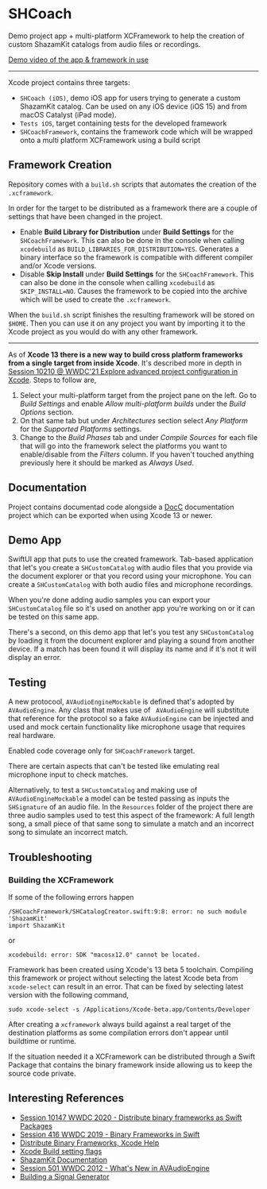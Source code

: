 # SHCoach

Demo project app + multi-platform XCFramework to help the creation of custom ShazamKit catalogs from audio files or recordings.

[Demo video of the app & framework in use](https://youtu.be/0_F7Bn3Ta2o)

----------------------------

Xcode project contains three targets:

* `SHCoach (iOS)`, demo iOS app for users trying to generate a custom ShazamKit catalog. Can be used on any iOS device (iOS 15) and from macOS Catalyst (iPad mode).
* `Tests iOS`, target containing tests for the developed framework
* `SHCoachFramework`, contains the framework code which will be wrapped onto a multi platform XCFramework using a build script

## Framework Creation

Repository comes with a `build.sh` scripts that automates the creation of the `.xcframework`.

In order for the target to be distributed as a framework there are a couple of settings that have been changed in the project.

* Enable **Build Library for Distribution** under **Build Settings** for the `SHCoachFramework`. This can also be done in the console when calling `xcodebuild` as `BUILD_LIBRARIES_FOR_DISTRIBUTION=YES`. Generates a binary interface so the framework is compatible with different compiler and/or Xcode versions.
* Disable **Skip Install** under **Build Settings** for the `SHCoachFramework`. This can also be done in the console when calling `xcodebuild` as `SKIP_INSTALL=NO`. Causes the framework to be copied into the archive which will be used to create the `.xcframework`. 

When the `build.sh` script finishes the resulting framework will be stored on `$HOME`. Then you can use it on any project you want by importing it to the Xcode project as you would do with any other framework.

---------------------------------

As of **Xcode 13 there is a new way to build cross platform frameworks from a single target from inside Xcode**. It's described more in depth in [Session 10210 @ WWDC'21 Explore advanced project configuration in Xcode](https://developer.apple.com/videos/play/wwdc2021/10210/). Steps to follow are,

1. Select your multi-platform target from the project pane on the left. Go to *Build Settings* and enable *Allow multi-platform builds* under the *Build Options* section.
2. On that same tab but under *Architectures* section select *Any Platform* for the *Supported Platforms* settings.
3. Change to the *Build Phases* tab and under *Compile Sources* for each file that will go into the framework select the platforms you want to enable/disable from the *Filters* column. If you haven't touched anything previously here it should be marked as *Always Used*.

## Documentation

Project contains documentad code alongside a [DocC](https://developer.apple.com/documentation/docc) documentation project which can be exported when using Xcode 13 or newer.


## Demo App

SwiftUI app that puts to use the created framework. Tab-based application that let's you create a `SHCustomCatalog` with audio files that you provide via the document explorer or that you record using your microphone. You can create a `SHCustomCatalog` with both audio files and microphone recordings.

When you're done adding audio samples you can export your `SHCustomCatalog` file so it's used on another app you're working on or it can be tested on this same app.

There's a second, on this demo app that let's you test any `SHCustomCatalog` by loading it from the document explorer and playing a sound from another device. If a match has been found it will display its name and if it's not it will display an error.


## Testing

A new protocool, `AVAudioEngineMockable` is defined that's adopted by `AVAudioEngine`. Any class that makes use of ` AVAudioEngine` will substitute that reference for the protocol so a fake `AVAudioEngine` can be injected and used and mock certain functionality like microphone usage that requires real hardware.

Enabled code coverage only for `SHCoachFramework` target.

There are certain aspects that can't be tested like emulating real microphone input to check matches.

Alternatively, to test a `SHCustomCatalog` and making use of `AVAudioEngineMockable` a model can be tested passing as inputs the `SHSignature` of an audio file. In the `Resources` folder of the project there are three audio samples used to test this aspect of the framework: A full length song, a small piece of that same song to simulate a match and an incorrect song to simulate an incorrect match.

## Troubleshooting

### Building the XCFramework

If some of the following errors happen

```
/SHCoachFramework/SHCatalogCreator.swift:9:8: error: no such module 'ShazamKit'
import ShazamKit
```

or


```
xcodebuild: error: SDK "macosx12.0" cannot be located.
```

Framework has been created using Xcode's 13 beta 5 toolchain. Compiling this framework or project without selecting the latest Xcode beta from `xcode-select` can result in an error. That can be fixed by selecting latest version with the following command,

```
sudo xcode-select -s /Applications/Xcode-beta.app/Contents/Developer
```

After creating a `xcframework` always build against a real target of the destination platforms as some compilation errors don't appear until buildtime or runtime.

If the situation needed it a XCFramework can be distributed through a Swift Package that contains the binary framework inside allowing us to keep the source code private.

## Interesting References

* [Session 10147 WWDC 2020 - Distribute binary frameworks as Swift Packages](https://developer.apple.com/wwdc20/10147)
* [Session 416 WWDC 2019 - Binary Frameworks in Swift](https://developer.apple.com/wwdc19/416) 
* [Distribute Binary Frameworks, Xcode Help](https://help.apple.com/xcode/mac/11.4/#/dev6f6ac218b)
* [Xcode Build setting flags](https://help.apple.com/xcode/mac/11.4/#/itcaec37c2a6?sub=devfeb7a0695)
* [ShazamKit Documentation](https://developer.apple.com/documentation/shazamkit)
* [Session 501 WWDC 2012 - What's New in AVAudioEngine](https://developer.apple.com/wwdc19/510)
* [Building a Signal Generator](https://developer.apple.com/documentation/avfaudio/audio_engine/building_a_signal_generator)

